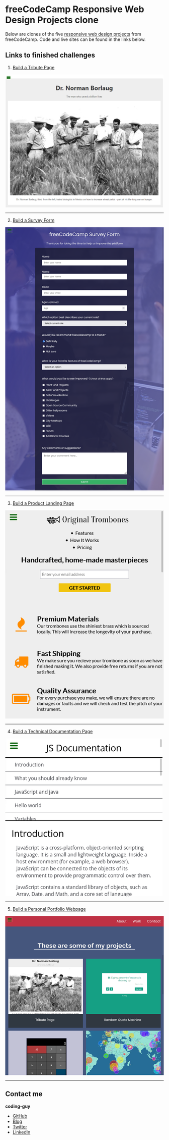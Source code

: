 # freeCodeCamp Responsive Web Design Projects clone

Below are clones of the five [responsive web design projects](https://www.freecodecamp.org/learn/responsive-web-design/) from freeCodeCamp. Code and live sites can be found in the links below.

## Links to finished challenges

1. [Build a Tribute Page](./build-a-tribute-page)

[![screenshot](./build-a-tribute-page/ScreenClip.png)](./build-a-tribute-page)

---

2. [Build a Survey Form](./build-a-survey-form)

[![screenshot](./build-a-survey-form/survey-form.png)](./build-a-survey-form)

---

3. [Build a Product Landing Page](./product-landing-page)

[![screenshot](./product-landing-page/fcc-product-landing-page.png)](./product-landing-page)

---

4. [Build a Technical Documentation Page](./technical-documentation-page)

[![screenshot](./technical-documentation-page/fcc-documentation-screenshot.png)](./technical-documentation-page)

---

5. [Build a Personal Portfolio Webpage](./personal-portfolio-webpage)

[![screenshot](./personal-portfolio-webpage/fcc-portfolio-clone.png)](./personal-portfolio-webpage)

---

## Contact me

**coding-guy**

- [GitHub](https://github.com/1codingguy)
- [Blog](https://blog.coding-guy.com/)
- [Twitter](https://twitter.com/1codingguy)
- [LinkedIn](https://www.linkedin.com/in/1codingguy/)
